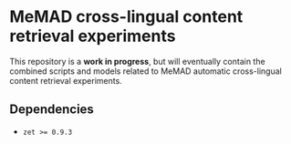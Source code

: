 # MeMAD cross-lingual content retrieval experiments

This repository is a **work in progress**, but will eventually contain the combined scripts and models related to MeMAD automatic cross-lingual content retrieval experiments.

## Dependencies

* `zet >= 0.9.3`
